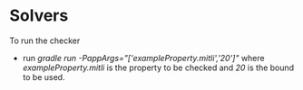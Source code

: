 # Solvers
To run the checker 

- run *gradle run -PappArgs="['exampleProperty.mitli','20']"* where *exampleProperty.mitli* is the property to be checked and *20* is the bound to be used.
